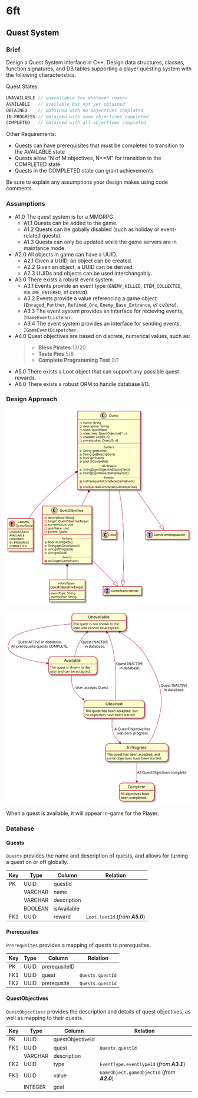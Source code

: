 # 6ft

## Quest System

### Brief

Design a Quest System interface in C++. Design data structures, classes, function signatures, and DB tables supporting a player questing system with the following characteristics.

Quest States:

``` c++
UNAVAILABLE // unavailable for whatever reason
AVAILABLE   // available but not yet obtained
OBTAINED    // obtained with no objectives completed
IN-PROGRESS // obtained with some objectives completed
COMPLETED   // obtained with all objectives completed
```

Other Requirements:

- Quests can have prerequisites that must be completed to transition to the AVAILABLE state
- Quests allow "N of M objectives, N<=M" for transition to the COMPLETED state
- Quests in the COMPLETED state can grant achievements

Be sure to explain any assumptions your design makes using code comments.

### Assumptions

- A1.0 The quest system is for a MMORPG.
  - A1.1 Quests can be added to the game.
  - A1.2 Quests can be gobally disabled (such as holiday or event-related quests).
  - A1.3 Quests can only be updated while the game servers are in maintance mode.
- A2.0 All objects in game can have a UUID.
  - A2.1 Given a UUID, an object can be created.
  - A2.2 Given an object, a UUID can be derived.
  - A2.3 UUIDs and objects can be used interchangably.
- A3.0 There exists a robust event system.
  - A3.1 Events provide an event type (`ENEMY_KILLED`, `ITEM_COLLECTED`, `VOLUME_ENTERED`, _et cetera_).
  - A3.2 Events provide a value referencing a game object (`Enraged_Panther`, `Refined_Ore`, `Enemy_Base_Entrance`, _et cetera_).
  - A3.3 The event system provides an interface for recieving events, `IGameEventListener`.
  - A3.4 The event system provides an interface for sending events, `IGameEventDispatcher`.
- A4.0 Quest objectives are based on discrete, numerical values, such as:
  > - __Bless Pirates__ 13/20
  > - __Taste Pies__ 5/8
  > - __Complete Programming Test__ 0/1
- A5.0 There exists a Loot object that can support any possible quest rewards.
- A6.0 There exists a robust ORM to handle database I/O.

### Design Approach

![Class Diagram](out/quest-system-class-diagram/quest-system-class-diagram.svg)

![State Diagram](out/quest-system-event-diagram/quest-system-event-diagram.svg)

When a quest is available, it will appear in-game for the Player.

### Database

#### Quests

`Quests` provides the name and description of quests, and allows for turning a quest on or off globally.

|Key|Type|Column|Relation|
|---|----|------|--------|
|PK |UUID|questId|        |
||VARCHAR|name||
||VARCHAR|description||
||BOOLEAN|isAvailable||
|FK1|UUID|reward|`Loot.lootId` (_from **A5.0**_)|

#### Prerequsites

`Prerequsites` provides a mapping of quests to prerequsites.

|Key|Type|Column|Relation|
|---|----|------|--------|
|PK |UUID|prerequsiteID|        |
|FK1|UUID|quest|`Quests.questId`|
|FK2|UUID|prerequsite|`Quests.questId`|

#### QuestObjectives

`QuestObjectives` provides the description and details of quest objectives, as well as mapping to their quests.

|Key|Type|Column|Relation|
|---|----|------|--------|
|PK|UUID|questObjectiveId||
|FK1|UUID|quest|`Quests.questId`|
||VARCHAR|description||
|FK2|UUID|type|`EventType.eventTypeId` (_from **A3.1**_)|
|FK3|UUID|value|`GameObject.gameObjectId` (_from **A2.0**_)|
||INTEGER|goal||


